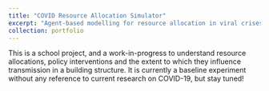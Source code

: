 ```yaml
---
title: "COVID Resource Allocation Simulator"
excerpt: "Agent-based modelling for resource allocation in viral crises to investigate resource allocation and policy interventions with respect to transmission rate.<br/><img src='https://user-images.githubusercontent.com/27071473/77895747-cea23d80-72a9-11ea-99c6-582c7c6db101.png'>"
collection: portfolio
---
```


This is a school project, and a work-in-progress to understand resource allocations, policy interventions and the extent to which they influence transmission in a building structure. It is currently a baseline experiment without any reference to current research on COVID-19, but stay tuned!